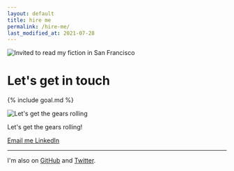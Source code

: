 ```yaml
---
layout: default
title: hire me
permalink: /hire-me/
last_modified_at: 2021-07-28
---
```


<img
  src="{{ site.url }}/assets/art-reading.jpg"
  alt="Invited to read my fiction in San Francisco"
  id="hero" />

# Let's get in touch

{% include goal.md %}

<img
  src="{{ site.url }}/assets/contact.png"
  alt="Let's get the gears rolling"
  class="contact-gear" />

Let's get the gears rolling!

<a href="mailto:{{ site.social.email }}" title="Email" type="button" class="btn btn-primary">
  <span class="icon icon-at"></span>
  Email me
</a>
<a href="https://www.linkedin.com/in/{{ site.social.linkedin }}" target="_blank" title="LinkedIn" class="btn btn-secondary">
  <span class="icon icon-social-linkedin"></span>
  LinkedIn
</a>

<hr />

I'm also on
<a href="https://github.com/{{ site.social.github }}" target="_blank" title="GitHub">
  <span class="icon icon-social-github"></span>
  GitHub</a>
and
<a href="https://twitter.com/{{ site.social.twitter }}" target="_blank" title="Twitter">
  <span class="icon icon-social-twitter"></span>
  Twitter</a>.
